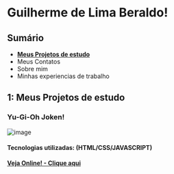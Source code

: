 <h1>Guilherme de Lima Beraldo!</h1>
<h2>Sumário</h2>

- **[Meus Projetos de estudo](#1-meus-projetos-de-estudo)**
-   Meus Contatos
-   Sobre mim
-   Minhas experiencias de trabalho
 
<h2>1: Meus Projetos de estudo</h2>
<h3>Yu-Gi-Oh Joken!</h3>

![image](https://github.com/Guilherme-Beraldo/teste-port/assets/119258473/55587277-94c3-4d4e-9c13-2601ee256cb5)
<h4>Tecnologias utilizadas: (HTML/CSS/JAVASCRIPT)</h4>

**[Veja Online! - Clique aqui](https://guilherme-beraldo.github.io/yu-gi-oh-joken/)**
